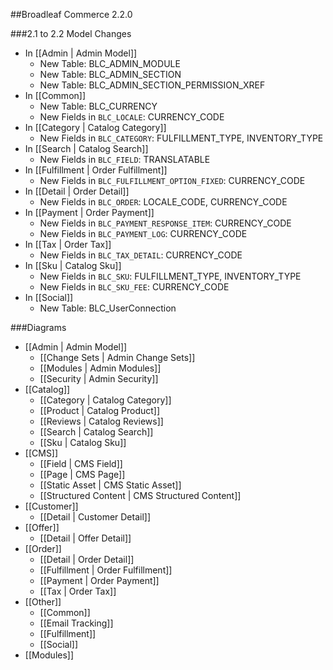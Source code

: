 ##Broadleaf Commerce 2.2.0

###2.1 to 2.2 Model Changes
- In [[Admin | Admin Model]]
	- New Table: BLC_ADMIN_MODULE
	- New Table: BLC_ADMIN_SECTION
	- New Table: BLC_ADMIN_SECTION_PERMISSION_XREF
- In [[Common]]
	- New Table: BLC_CURRENCY
	- New Fields in `BLC_LOCALE`: CURRENCY_CODE 
- In [[Category | Catalog Category]]
	- New Fields in `BLC_CATEGORY`: FULFILLMENT_TYPE, INVENTORY_TYPE 
- In [[Search | Catalog Search]]
	- New Fields in `BLC_FIELD`: TRANSLATABLE
- In [[Fulfillment | Order Fulfillment]]
	- New Fields in `BLC_FULFILLMENT_OPTION_FIXED`: CURRENCY_CODE
- In [[Detail | Order Detail]]
	- New Fields in `BLC_ORDER`: LOCALE_CODE, CURRENCY_CODE
- In [[Payment | Order Payment]]
	- New Fields in `BLC_PAYMENT_RESPONSE_ITEM`: CURRENCY_CODE
	- New Fields in `BLC_PAYMENT_LOG`: CURRENCY_CODE
- In [[Tax | Order Tax]]
	- New Fields in `BLC_TAX_DETAIL`: CURRENCY_CODE
- In [[Sku | Catalog Sku]]
	- New Fields in `BLC_SKU`: FULFILLMENT_TYPE, INVENTORY_TYPE
	- New Fields in `BLC_SKU_FEE`: CURRENCY_CODE
- In [[Social]]
	- New Table: BLC_UserConnection	 	
	
###Diagrams
- [[Admin | Admin Model]]
	- [[Change Sets | Admin Change Sets]]
	- [[Modules | Admin Modules]]
	- [[Security | Admin Security]]
- [[Catalog]]
 	- [[Category | Catalog Category]]
	- [[Product | Catalog Product]]
	- [[Reviews | Catalog Reviews]]
	- [[Search | Catalog Search]]
	- [[Sku | Catalog Sku]]
- [[CMS]]
	- [[Field | CMS Field]]		
	- [[Page | CMS Page]]
	- [[Static Asset | CMS Static Asset]]
	- [[Structured Content | CMS Structured Content]]
- [[Customer]]
	- [[Detail | Customer Detail]]
- [[Offer]]
	- [[Detail | Offer Detail]]
- [[Order]]
	- [[Detail | Order Detail]]
	- [[Fulfillment | Order Fulfillment]]
	- [[Payment | Order Payment]]
	- [[Tax | Order Tax]]
- [[Other]]
	- [[Common]]
	- [[Email Tracking]]
	- [[Fulfillment]]
	- [[Social]]
- [[Modules]]